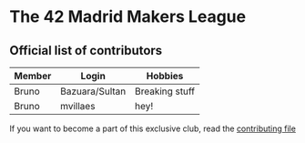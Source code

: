 # The 42 Madrid Makers League

## Official list of contributors

|Member|Login|Hobbies|
|---|---|---|
|Bruno|Bazuara/Sultan|Breaking stuff|
|Bruno|mvillaes|hey!|

If you want to become a part of this exclusive club, read the [contributing file](CONTRIBUTING.md)
